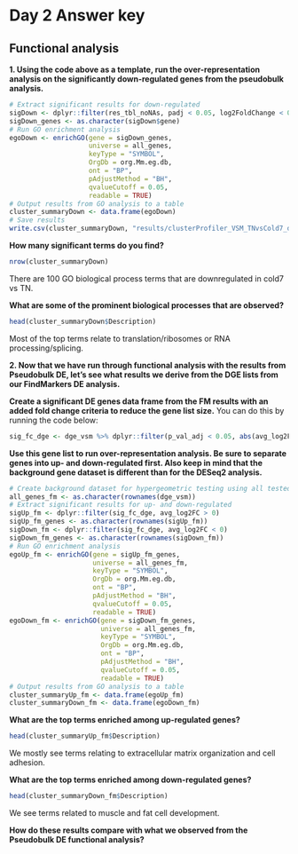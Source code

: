 # Day 2 Answer key

## Functional analysis

**1. Using the code above as a template, run the over-representation analysis on the significantly down-regulated genes from the pseudobulk analysis.**

```r
# Extract significant results for down-regulated
sigDown <- dplyr::filter(res_tbl_noNAs, padj < 0.05, log2FoldChange < 0)
sigDown_genes <- as.character(sigDown$gene)
# Run GO enrichment analysis 
egoDown <- enrichGO(gene = sigDown_genes, 
                    universe = all_genes,
                    keyType = "SYMBOL",
                    OrgDb = org.Mm.eg.db, 
                    ont = "BP", 
                    pAdjustMethod = "BH", 
                    qvalueCutoff = 0.05, 
                    readable = TRUE)
# Output results from GO analysis to a table
cluster_summaryDown <- data.frame(egoDown)
# Save results
write.csv(cluster_summaryDown, "results/clusterProfiler_VSM_TNvsCold7_downregulated.csv")
```

**How many significant terms do you find?**

```r
nrow(cluster_summaryDown)
```

There are 100 GO biological process terms that are downregulated in cold7 vs TN.

**What are some of the prominent biological processes that are observed?**

```r
head(cluster_summaryDown$Description)
```

Most of the top terms relate to translation/ribosomes or RNA processing/splicing.

**2. Now that we have run through functional analysis with the results from Pseudobulk DE, let’s see what results we derive from the DGE lists from our FindMarkers DE analysis.**

**Create a significant DE genes data frame from the FM results with an added fold change criteria to reduce the gene list size.** You can do this by running the code below:

```r
sig_fc_dge <- dge_vsm %>% dplyr::filter(p_val_adj < 0.05, abs(avg_log2FC) > 1)
```

**Use this gene list to run over-representation analysis. Be sure to separate genes into up- and down-regulated first. Also keep in mind that the background gene dataset is different than for the DESeq2 analysis.**

```r
# Create background dataset for hypergeometric testing using all tested genes for significance in the results
all_genes_fm <- as.character(rownames(dge_vsm))
# Extract significant results for up- and down-regulated
sigUp_fm <- dplyr::filter(sig_fc_dge, avg_log2FC > 0)
sigUp_fm_genes <- as.character(rownames(sigUp_fm))
sigDown_fm <- dplyr::filter(sig_fc_dge, avg_log2FC < 0)
sigDown_fm_genes <- as.character(rownames(sigDown_fm))
# Run GO enrichment analysis 
egoUp_fm <- enrichGO(gene = sigUp_fm_genes, 
                     universe = all_genes_fm,
                     keyType = "SYMBOL",
                     OrgDb = org.Mm.eg.db, 
                     ont = "BP", 
                     pAdjustMethod = "BH", 
                     qvalueCutoff = 0.05, 
                     readable = TRUE)
egoDown_fm <- enrichGO(gene = sigDown_fm_genes, 
                       universe = all_genes_fm,
                       keyType = "SYMBOL",
                       OrgDb = org.Mm.eg.db, 
                       ont = "BP", 
                       pAdjustMethod = "BH", 
                       qvalueCutoff = 0.05, 
                       readable = TRUE)
# Output results from GO analysis to a table
cluster_summaryUp_fm <- data.frame(egoUp_fm)
cluster_summaryDown_fm <- data.frame(egoDown_fm)
```

**What are the top terms enriched among up-regulated genes?**

```r
head(cluster_summaryUp_fm$Description)
```

We mostly see terms relating to extracellular matrix organization and cell adhesion.

**What are the top terms enriched among down-regulated genes?**

```r
head(cluster_summaryDown_fm$Description)
```

We see terms related to muscle and fat cell development.

**How do these results compare with what we observed from the Pseudobulk DE functional analysis?**

